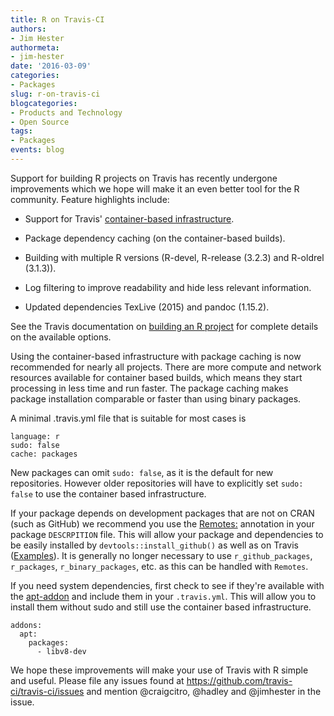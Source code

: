 ```yaml
---
title: R on Travis-CI
authors:
- Jim Hester
authormeta: 
- jim-hester
date: '2016-03-09'
categories:
- Packages
slug: r-on-travis-ci
blogcategories:
- Products and Technology
- Open Source
tags:
- Packages
events: blog
---
```



Support for building R projects on Travis has recently undergone improvements which we hope will make it an even better tool for the R community. Feature highlights include:

  * Support for Travis' [container-based infrastructure](https://docs.travis-ci.com/user/workers/container-based-infrastructure/).

  * Package dependency caching (on the container-based builds).

  * Building with multiple R versions (R-devel, R-release (3.2.3) and R-oldrel (3.1.3)).

  * Log filtering to improve readability and hide less relevant information.

  * Updated dependencies TexLive (2015) and pandoc (1.15.2).

See the Travis documentation on [building an R project](https://docs.travis-ci.com/user/languages/r) for complete details on the available options.

Using the container-based infrastructure with package caching is now recommended for nearly all projects. There are more compute and network resources available for container based builds, which means they start processing in less time and run faster. The package caching makes package installation comparable or faster than using binary packages.

A minimal .travis.yml file that is suitable for most cases is

    language: r
    sudo: false
    cache: packages

New packages can omit `sudo: false`, as it is the default for new repositories. However older repositories will have to explicitly set `sudo: false` to use the container based infrastructure.

If your package depends on development packages that are not on CRAN (such as GitHub) we recommend you use the [Remotes:](https://github.com/hadley/devtools/blob/master/vignettes/dependencies.Rmd) annotation in your package `DESCRPITION` file. This will allow your package and dependencies to be easily installed by `devtools::install_github()` as well as on Travis ([Examples](https://github.com/search?utf8=%E2%9C%93&q=filename%3ADESCRIPTION+path%3A%2F+Remotes&type=Code&ref=searchresults)). It is generally no longer necessary to use `r_github_packages`, `r_packages`, `r_binary_packages`, etc. as this can be handled with `Remotes`.

If you need system dependencies, first check to see if they're available with the [apt-addon](https://docs.travis-ci.com/user/installing-dependencies/#Installing-Packages-with-the-APT-Addon) and include them in your `.travis.yml`. This will allow you to install them without sudo and still use the container based infrastructure.

    addons:
      apt:
        packages:
          - libv8-dev

We hope these improvements will make your use of Travis with R simple and useful. Please file any issues found at <https://github.com/travis-ci/travis-ci/issues> and mention @craigcitro, @hadley and @jimhester in the issue.

